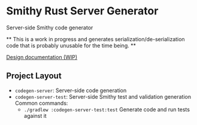 # Smithy Rust Server Generator

Server-side Smithy code generator

** This is a work in progress and generates serialization/de-serialization code that is probably unusable for the time being. **

[Design documentation (WIP)](https://awslabs.github.io/smithy-rs/)

## Project Layout

* `codegen-server`: Server-side code generation
* `codegen-server-test`: Server-side Smithy test and validation generation
  Common commands:
  * `./gradlew :codegen-server-test:test` Generate code and run tests against it
